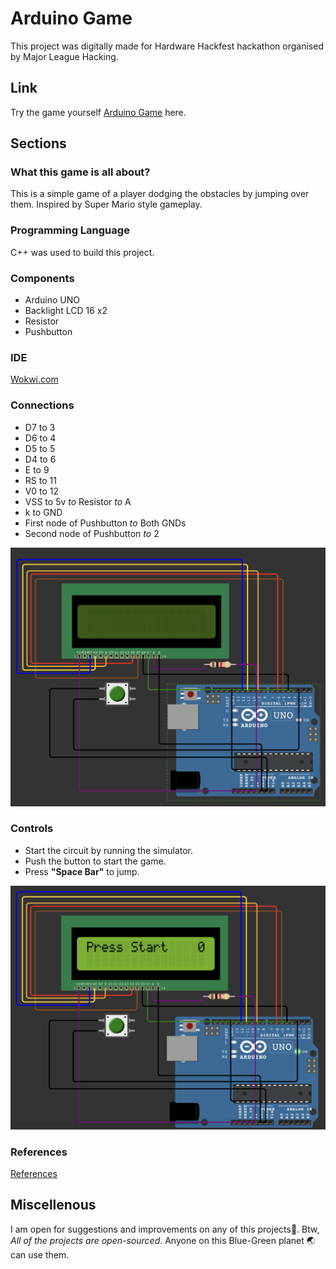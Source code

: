 # Arduino Game
This project was digitally made for Hardware Hackfest hackathon organised by Major League Hacking.

## Link
Try the game yourself [Arduino Game](https://wokwi.com/projects/361174690369830913) here.

## Sections
### What this game is all about?
This is a simple game of a player dodging the obstacles by jumping over them. Inspired by Super Mario style gameplay.

### Programming Language
C++ was used to build this project.

### Components
- Arduino UNO
- Backlight LCD 16 x2
- Resistor
- Pushbutton

### IDE
[Wokwi.com](https://wokwi.com/)

### Connections
- D7 to 3
- D6 to 4
- D5 to 5
- D4 to 6
- E to 9
- RS to 11
- V0 to 12
- VSS to 5v *to* Resistor *to* A
- k to GND
- First node of Pushbutton *to* Both GNDs
- Second node of Pushbutton *to* 2

![Connection](https://github.com/ripslinger17/MLH/blob/main/Hardware_Hack/Arduino%20Game/images/Circuit.png)

### Controls
- Start the circuit by running the simulator.
- Push the button to start the game.
- Press **"Space Bar"** to jump.

![Working Circuit](https://github.com/ripslinger17/MLH/blob/main/Hardware_Hack/Arduino%20Game/images/Working%20state.png)

### References
[References](https://www.hackster.io/muhamd-magdy/arduino-game-by-lcd-9a3bc2)

## Miscellenous
I am open for suggestions and improvements on any of this projects🙂.
Btw, *All of the projects are open-sourced*. Anyone on this Blue-Green planet 🌏 can use them.